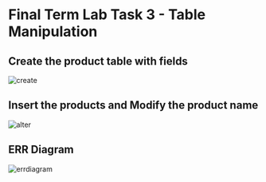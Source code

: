 # Final Term Lab Task 3 - Table Manipulation

## Create the product table with fields
![create](https://github.com/user-attachments/assets/4b0472cb-b5b1-40fd-bf27-190b421c4f19)

## Insert the products and Modify the product name
![alter](https://github.com/user-attachments/assets/59460e13-d866-43ca-b365-3030742e5fd9)

## ERR Diagram
![errdiagram](https://github.com/user-attachments/assets/21887b33-27c3-4768-903f-f1b5bba81968)


